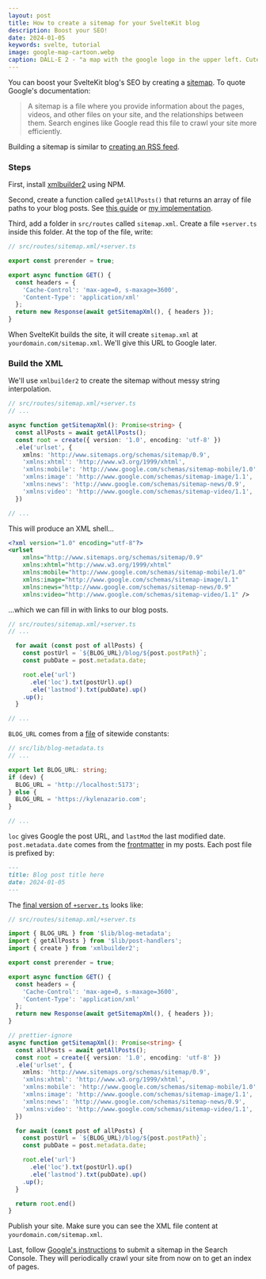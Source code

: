 ```yaml
---
layout: post
title: How to create a sitemap for your SvelteKit blog
description: Boost your SEO!
date: 2024-01-05
keywords: svelte, tutorial
image: google-map-cartoon.webp
caption: DALL-E 2 - "a map with the google logo in the upper left. Cute, cartoony, pastel colors"
---
```


<script>
  import {base} from '$app/paths';
</script>

You can boost your SvelteKit blog's SEO by creating a [sitemap](https://developers.google.com/search/docs/crawling-indexing/sitemaps/overview). To quote Google's documentation:

> A sitemap is a file where you provide information about the pages, videos, and other files on your site, and the relationships between them. Search engines like Google read this file to crawl your site more efficiently.

Building a sitemap is similar to [creating an RSS feed]({base}/blog/full-content-rss-feed-with-sveltekit-part-two).

### Steps

First, install [xmlbuilder2](https://oozcitak.github.io/xmlbuilder2/) using NPM.

Second, create a function called `getAllPosts()` that returns an array of file paths to your blog posts. See [this guide](https://joshcollinsworth.com/blog/build-static-sveltekit-markdown-blog#writing-a-utility-to-fetch-posts) or [my implementation](https://github.com/kyle-n/kyle-n.github.io/blob/d1671c1eec8fd2da93b5a5abdffb805fa8e4b4c0/src/lib/post-handlers.ts#L3).

Third, add a folder in `src/routes` called `sitemap.xml`. Create a file `+server.ts` inside this folder. At the top of the file, write:

```typescript
// src/routes/sitemap.xml/+server.ts

export const prerender = true;

export async function GET() {
  const headers = {
    'Cache-Control': 'max-age=0, s-maxage=3600',
    'Content-Type': 'application/xml'
  };
  return new Response(await getSitemapXml(), { headers });
}
```

When SvelteKit builds the site, it will create `sitemap.xml` at `yourdomain.com/sitemap.xml`. We'll give this URL to Google later.

### Build the XML

We'll use `xmlbuilder2` to create the sitemap without messy string interpolation.

```typescript
// src/routes/sitemap.xml/+server.ts
// ...

async function getSitemapXml(): Promise<string> {
  const allPosts = await getAllPosts();
  const root = create({ version: '1.0', encoding: 'utf-8' })
  .ele('urlset', {
    xmlns: 'http://www.sitemaps.org/schemas/sitemap/0.9',
    'xmlns:xhtml': 'http://www.w3.org/1999/xhtml',
    'xmlns:mobile': 'http://www.google.com/schemas/sitemap-mobile/1.0',
    'xmlns:image': 'http://www.google.com/schemas/sitemap-image/1.1',
    'xmlns:news': 'http://www.google.com/schemas/sitemap-news/0.9',
    'xmlns:video': 'http://www.google.com/schemas/sitemap-video/1.1',
  })

// ...
```

This will produce an XML shell...

```xml
<?xml version="1.0" encoding="utf-8"?>
<urlset
    xmlns="http://www.sitemaps.org/schemas/sitemap/0.9"
    xmlns:xhtml="http://www.w3.org/1999/xhtml"
    xmlns:mobile="http://www.google.com/schemas/sitemap-mobile/1.0"
    xmlns:image="http://www.google.com/schemas/sitemap-image/1.1"
    xmlns:news="http://www.google.com/schemas/sitemap-news/0.9"
    xmlns:video="http://www.google.com/schemas/sitemap-video/1.1" />
```

...which we can fill in with links to our blog posts.

<!-- prettier-ignore -->
```typescript
// src/routes/sitemap.xml/+server.ts
// ...

  for await (const post of allPosts) {
    const postUrl = `${BLOG_URL}/blog/${post.postPath}`;
    const pubDate = post.metadata.date;

    root.ele('url')
      .ele('loc').txt(postUrl).up()
      .ele('lastmod').txt(pubDate).up()
    .up();
  }

// ...
```

`BLOG_URL` comes from a [file](https://github.com/kyle-n/kyle-n.github.io/blob/main/src/lib/blog-metadata.ts) of sitewide constants:

```typescript
// src/lib/blog-metadata.ts
// ...

export let BLOG_URL: string;
if (dev) {
  BLOG_URL = 'http://localhost:5173';
} else {
  BLOG_URL = 'https://kylenazario.com';
}

// ...
```

`loc` gives Google the post URL, and `lastMod` the last modified date. `post.metadata.date` comes from the [frontmatter](https://jekyllrb.com/docs/step-by-step/03-front-matter/) in my posts. Each post file is prefixed by:

```markdown
---
title: Blog post title here
date: 2024-01-05
---
```

The [final version of `+server.ts`](https://github.com/kyle-n/kyle-n.github.io/blob/main/src/routes/sitemap.xml/%2Bserver.ts) looks like:

```typescript
// src/routes/sitemap.xml/+server.ts

import { BLOG_URL } from '$lib/blog-metadata';
import { getAllPosts } from '$lib/post-handlers';
import { create } from 'xmlbuilder2';

export const prerender = true;

export async function GET() {
  const headers = {
    'Cache-Control': 'max-age=0, s-maxage=3600',
    'Content-Type': 'application/xml'
  };
  return new Response(await getSitemapXml(), { headers });
}

// prettier-ignore
async function getSitemapXml(): Promise<string> {
  const allPosts = await getAllPosts();
  const root = create({ version: '1.0', encoding: 'utf-8' })
  .ele('urlset', {
    xmlns: 'http://www.sitemaps.org/schemas/sitemap/0.9',
    'xmlns:xhtml': 'http://www.w3.org/1999/xhtml',
    'xmlns:mobile': 'http://www.google.com/schemas/sitemap-mobile/1.0',
    'xmlns:image': 'http://www.google.com/schemas/sitemap-image/1.1',
    'xmlns:news': 'http://www.google.com/schemas/sitemap-news/0.9',
    'xmlns:video': 'http://www.google.com/schemas/sitemap-video/1.1',
  })

  for await (const post of allPosts) {
    const postUrl = `${BLOG_URL}/blog/${post.postPath}`;
    const pubDate = post.metadata.date;

    root.ele('url')
      .ele('loc').txt(postUrl).up()
      .ele('lastmod').txt(pubDate).up()
    .up();
  }

  return root.end()
}
```

Publish your site. Make sure you can see the XML file content at `yourdomain.com/sitemap.xml`.

Last, follow [Google's instructions](https://developers.google.com/search/docs/crawling-indexing/sitemaps/build-sitemap#addsitemap) to submit a sitemap in the Search Console. They will periodically crawl your site from now on to get an index of pages.
